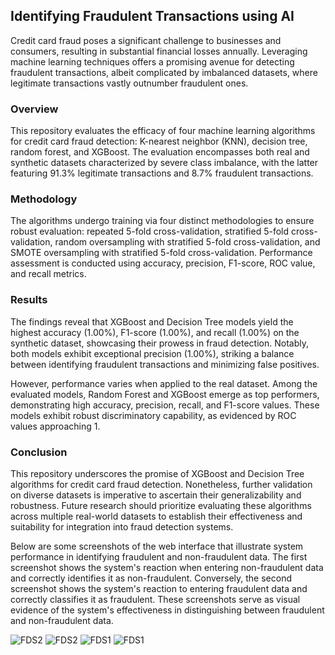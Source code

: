 ## Identifying Fraudulent Transactions using AI

Credit card fraud poses a significant challenge to businesses and consumers, resulting in substantial financial losses annually. Leveraging machine learning techniques offers a promising avenue for detecting fraudulent transactions, albeit complicated by imbalanced datasets, where legitimate transactions vastly outnumber fraudulent ones.

### Overview
This repository evaluates the efficacy of four machine learning algorithms for credit card fraud detection: K-nearest neighbor (KNN), decision tree, random forest, and XGBoost. The evaluation encompasses both real and synthetic datasets characterized by severe class imbalance, with the latter featuring 91.3% legitimate transactions and 8.7% fraudulent transactions.

### Methodology
The algorithms undergo training via four distinct methodologies to ensure robust evaluation: repeated 5-fold cross-validation, stratified 5-fold cross-validation, random oversampling with stratified 5-fold cross-validation, and SMOTE oversampling with stratified 5-fold cross-validation. Performance assessment is conducted using accuracy, precision, F1-score, ROC value, and recall metrics.

### Results
The findings reveal that XGBoost and Decision Tree models yield the highest accuracy (1.00%), F1-score (1.00%), and recall (1.00%) on the synthetic dataset, showcasing their prowess in fraud detection. Notably, both models exhibit exceptional precision (1.00%), striking a balance between identifying fraudulent transactions and minimizing false positives.

However, performance varies when applied to the real dataset. Among the evaluated models, Random Forest and XGBoost emerge as top performers, demonstrating high accuracy, precision, recall, and F1-score values. These models exhibit robust discriminatory capability, as evidenced by ROC values approaching 1.

### Conclusion
This repository underscores the promise of XGBoost and Decision Tree algorithms for credit card fraud detection. Nonetheless, further validation on diverse datasets is imperative to ascertain their generalizability and robustness. Future research should prioritize evaluating these algorithms across multiple real-world datasets to establish their effectiveness and suitability for integration into fraud detection systems.

Below are some screenshots of the web interface that illustrate system performance in identifying fraudulent and non-fraudulent data. The first screenshot shows the system's reaction when entering non-fraudulent data and correctly identifies it as non-fraudulent. Conversely, the second screenshot shows the system's reaction to entering fraudulent data and correctly classifies it as fraudulent. These screenshots serve as visual evidence of the system's effectiveness in distinguishing between fraudulent and non-fraudulent data.

![FDS2](https://github.com/hastikacheddy/Identifying_Fraudulent_Transactions_using_AI/assets/59787014/284d2b8e-7dc2-4d69-b878-88a6c13f5c1f)
![FDS2](https://github.com/hastikacheddy/Identifying_Fraudulent_Transactions_using_AI/assets/59787014/284d2b8e-7dc2-4d69-b878-88a6c13f5c1f)
![FDS1](https://github.com/hastikacheddy/Identifying_Fraudulent_Transactions_using_AI/assets/59787014/79c17ba4-b015-4c79-938f-11d3bb0dac72)
![FDS1](https://github.com/hastikacheddy/Identifying_Fraudulent_Transactions_using_AI/assets/59787014/79c17ba4-b015-4c79-938f-11d3bb0dac72)



